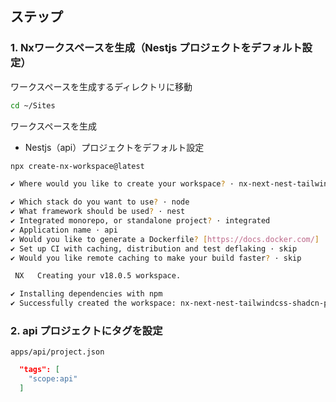 ## ステップ

### 1. Nxワークスペースを生成（Nestjs プロジェクトをデフォルト設定）

ワークスペースを生成するディレクトリに移動

```bash
cd ~/Sites
```

ワークスペースを生成  
* Nestjs（api）プロジェクトをデフォルト設定  

```bash
npx create-nx-workspace@latest

✔ Where would you like to create your workspace? · nx-next-nest-tailwindcss-shadcn-prisma-boilerplate

✔ Which stack do you want to use? · node
✔ What framework should be used? · nest
✔ Integrated monorepo, or standalone project? · integrated
✔ Application name · api
✔ Would you like to generate a Dockerfile? [https://docs.docker.com/] · No
✔ Set up CI with caching, distribution and test deflaking · skip
✔ Would you like remote caching to make your build faster? · skip

 NX   Creating your v18.0.5 workspace.

✔ Installing dependencies with npm
✔ Successfully created the workspace: nx-next-nest-tailwindcss-shadcn-prisma-boilerplate.
```

### 2. api プロジェクトにタグを設定

 `apps/api/project.json`

```json
  "tags": [
    "scope:api"
  ]
```

